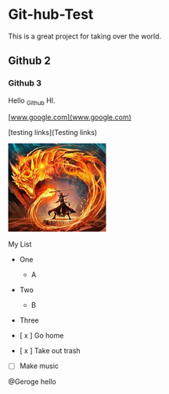 # Git-hub-Test
This is a great project for taking over the world.
## Github 2
### Github 3
Hello <sub>Github</sub> HI.

[www.google.com](www.google.com)

[testing links](Testing links)

![Dragon](PIcs/OIP.jpg)

My List

- One
  - A
- Two
  - B
- Three


- [ x ] Go home
- [ x ] Take out trash
- [ ] Make music

@Geroge hello
